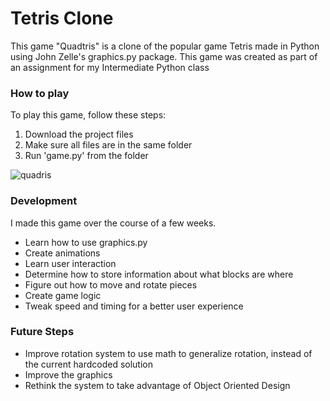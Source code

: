 # Tetris Clone
This game "Quadtris" is a clone of the popular game Tetris made in Python using John Zelle's graphics.py package. This game was created as part of an assignment for my Intermediate Python class

### How to play
To play this game, follow these steps:
1. Download the project files
2. Make sure all files are in the same folder
3. Run 'game.py' from the folder


![quadris](https://user-images.githubusercontent.com/77563588/143782618-54c7fac5-3fa6-49d8-832b-c590078e01c1.png)


### Development
I made this game over the course of a few weeks.
- Learn how to use graphics.py
- Create animations
- Learn user interaction
- Determine how to store information about what blocks are where
- Figure out how to move and rotate pieces
- Create game logic
- Tweak speed and timing for a better user experience

### Future Steps
- Improve rotation system to use math to generalize rotation, instead of the current hardcoded solution
- Improve the graphics
- Rethink the system to take advantage of Object Oriented Design
